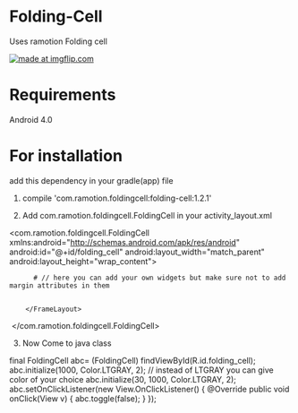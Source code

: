 # Folding-Cell

Uses ramotion Folding cell


<a href="https://imgflip.com/gif/1y4c57"><img src="https://i.imgflip.com/1y4c57.gif" title="made at imgflip.com"/></a>


# Requirements

Android 4.0 



# For installation 

add this dependency in your gradle(app) file

1. compile 'com.ramotion.foldingcell:folding-cell:1.2.1'


2. Add com.ramotion.foldingcell.FoldingCell in your activity_layout.xml


<com.ramotion.foldingcell.FoldingCell
    xmlns:android="http://schemas.android.com/apk/res/android"
    android:id="@+id/folding_cell"
    android:layout_width="match_parent"
    android:layout_height="wrap_content">
​
        <FrameLayout
            android:id="@+id/cell_content_view"
            android:layout_width="match_parent"
            android:layout_height="wrap_content"
            android:background="@android:color/holo_green_dark"
            android:visibility="gone">
            <TextView
                android:layout_width="match_parent"
                android:layout_height="250dp" />
        </FrameLayout>
​
        <FrameLayout
            android:id="@+id/cell_title_view"
            android:layout_width="match_parent"
            android:layout_height="wrap_content">
            
          # // here you can add your own widgets but make sure not to add margin attributes in them
            
            
        </FrameLayout>
​
</com.ramotion.foldingcell.FoldingCell>




3. Now Come to java class

 final FoldingCell abc= (FoldingCell) findViewById(R.id.folding_cell);
        abc.initialize(1000, Color.LTGRAY, 2);      // instead of LTGRAY you can give color of your choice
        abc.initialize(30, 1000, Color.LTGRAY, 2);
        abc.setOnClickListener(new View.OnClickListener() {
            @Override
            public void onClick(View v) {
                abc.toggle(false);
            }
        });

